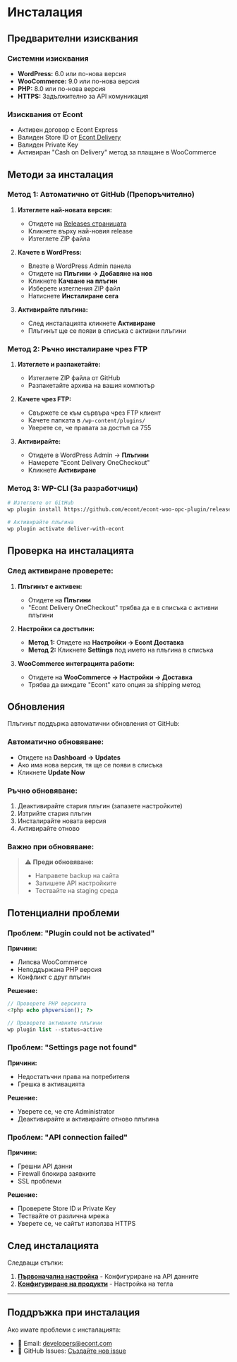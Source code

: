 # Инсталация

## Предварителни изисквания

### Системни изисквания
- **WordPress:** 6.0 или по-нова версия
- **WooCommerce:** 9.0 или по-нова версия
- **PHP:** 8.0 или по-нова версия
- **HTTPS:** Задължително за API комуникация

### Изисквания от Econt
- Активен договор с Econt Express
- Валиден Store ID от [Econt Delivery](https://delivery.econt.com/)
- Валиден Private Key
- Активиран "Cash on Delivery" метод за плащане в WooCommerce

## Методи за инсталация

### Метод 1: Автоматично от GitHub (Препоръчително)

1. **Изтеглете най-новата версия:**
   - Отидете на [Releases страницата](https://github.com/econt/econt-woo-opc-plugin/releases)
   - Кликнете върху най-новия release
   - Изтеглете ZIP файла

2. **Качете в WordPress:**
   - Влезте в WordPress Admin панела
   - Отидете на **Плъгини → Добавяне на нов**
   - Кликнете **Качване на плъгин**
   - Изберете изтегления ZIP файл
   - Натиснете **Инсталиране сега**

3. **Активирайте плъгина:**
   - След инсталацията кликнете **Активиране**
   - Плъгинът ще се появи в списъка с активни плъгини

### Метод 2: Ръчно инсталиране чрез FTP

1. **Изтеглете и разпакетайте:**
   - Изтеглете ZIP файла от GitHub
   - Разпакетайте архива на вашия компютър

2. **Качете чрез FTP:**
   - Свържете се към сървъра чрез FTP клиент
   - Качете папката в `/wp-content/plugins/`
   - Уверете се, че правата за достъп са 755

3. **Активирайте:**
   - Отидете в WordPress Admin → **Плъгини**
   - Намерете "Econt Delivery OneCheckout"
   - Кликнете **Активиране**

### Метод 3: WP-CLI (За разработчици)

```bash
# Изтеглете от GitHub
wp plugin install https://github.com/econt/econt-woo-opc-plugin/releases/latest/download/econt-woo-opc-plugin.zip

# Активирайте плъгина
wp plugin activate deliver-with-econt
```

## Проверка на инсталацията

### След активиране проверете:

1. **Плъгинът е активен:**
   - Отидете на **Плъгини**
   - "Econt Delivery OneCheckout" трябва да е в списъка с активни плъгини

2. **Настройки са достъпни:**
   - **Метод 1:** Отидете на **Настройки → Econt Доставка**
   - **Метод 2:** Кликнете **Settings** под името на плъгина в списъка

3. **WooCommerce интеграцията работи:**
   - Отидете на **WooCommerce → Настройки → Доставка**
   - Трябва да виждате "Econt" като опция за shipping метод

## Обновления

Плъгинът поддържа автоматични обновления от GitHub:

### Автоматично обновяване:
- Отидете на **Dashboard → Updates**
- Ако има нова версия, тя ще се появи в списъка
- Кликнете **Update Now**

### Ръчно обновяване:
1. Деактивирайте стария плъгин (запазете настройките)
2. Изтрийте стария плъгин
3. Инсталирайте новата версия
4. Активирайте отново

### Важно при обновяване:
> ⚠️ **Преди обновяване:**
> - Направете backup на сайта
> - Запишете API настройките
> - Тествайте на staging среда

## Потенциални проблеми

### Проблем: "Plugin could not be activated"
**Причини:**
- Липсва WooCommerce
- Неподдържана PHP версия
- Конфликт с друг плъгин

**Решение:**
```php
// Проверете PHP версията
<?php echo phpversion(); ?>

// Проверете активните плъгини
wp plugin list --status=active
```

### Проблем: "Settings page not found"
**Причини:**
- Недостатъчни права на потребителя
- Грешка в активацията

**Решение:**
- Уверете се, че сте Administrator
- Деактивирайте и активирайте отново плъгина

### Проблем: "API connection failed"
**Причини:**
- Грешни API данни
- Firewall блокира заявките
- SSL проблеми

**Решение:**
- Проверете Store ID и Private Key
- Тествайте от различна мрежа
- Уверете се, че сайтът използва HTTPS

## След инсталацията

Следващи стъпки:
1. **[Първоначална настройка](Initial-Setup)** - Конфигуриране на API данните
2. **[Конфигуриране на продукти](Product-Configuration)** - Настройка на тегла
---

## Поддръжка при инсталация

Ако имате проблеми с инсталацията:
- 📧 Email: developers@econt.com
- 🐛 GitHub Issues: [Създайте нов issue](https://github.com/econt/econt-woo-opc-plugin/issues/new)